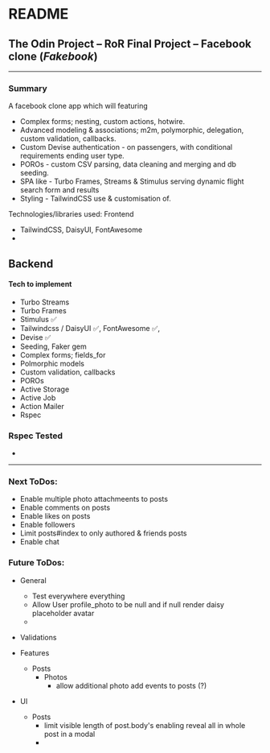 # README

## The Odin Project – RoR Final Project – Facebook clone (_Fakebook_)

---

### Summary
A facebook clone app which will featuring
- Complex forms; nesting, custom actions, hotwire.
- Advanced modeling & associations; m2m, polymorphic, delegation, custom validation, callbacks.
- Custom Devise authentication - on passengers, with conditional requirements ending user type.
- POROs - custom CSV parsing, data cleaning and merging and db seeding.
- SPA like - Turbo Frames, Streams & Stimulus serving dynamic flight search form and results
- Styling - TailwindCSS use & customisation of.

Technologies/libraries used:
  Frontend
  - TailwindCSS, DaisyUI, FontAwesome
  - 
  Backend
  - 

#### Tech to implement
- Turbo Streams
- Turbo Frames
- Stimulus ✅
- Tailwindcss / DaisyUI ✅, FontAwesome ✅, 
- Devise ✅
- Seeding, Faker gem
- Complex forms; fields_for
- Polmorphic models
- Custom validation, callbacks
- POROs
- Active Storage
- Active Job
- Action Mailer
- Rspec


### Rspec Tested
  - 

---

### Next ToDos:
- Enable multiple photo attachmeents to posts
- Enable comments on posts
- Enable likes on posts
- Enable followers
- Limit posts#index to only authored & friends posts
- Enable chat

### Future ToDos:

- General
  - Test everywhere everything
  - Allow User profile_photo to be null and if null render daisy placeholder avatar
  - 

- Validations
  
- Features
  - Posts
    - Photos
      - allow additional photo add events to posts (?)

- UI
  - Posts
    - limit visible length of post.body's enabling reveal all in whole post in a modal
    - 
